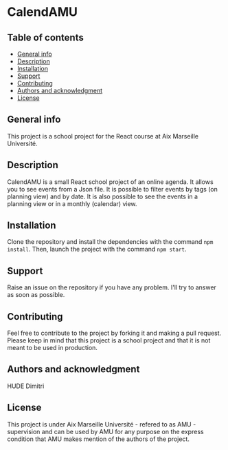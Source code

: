 # CalendAMU
## Table of contents
* [General info](#general-info)
* [Description](#description)
* [Installation](#installation)
* [Support](#support)
* [Contributing](#contributing)
* [Authors and acknowledgment](#authors-and-acknowledgment)
* [License](#license)

## General info
This project is a school project for the React course at Aix Marseille Université.

## Description
CalendAMU is a small React school project of an online agenda. It allows you to see events from a Json file. It is possible to filter events by tags (on planning view) and by date. It is also possible to see the events in a planning view or in a monthly (calendar) view.

## Installation
Clone the repository and install the dependencies with the command `npm install`.
Then, launch the project with the command `npm start`.

## Support
Raise an issue on the repository if you have any problem. I'll try to answer as soon as possible.

## Contributing
Feel free to contribute to the project by forking it and making a pull request. Please keep in mind that this project is a school project and that it is not meant to be used in production.

## Authors and acknowledgment
HUDE Dimitri

## License
This project is under Aix Marseille Université - refered to as AMU - supervision and can be used by AMU for any purpose on the express condition that AMU makes mention of the authors of the project.